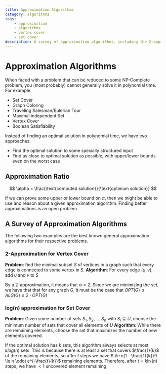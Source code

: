 ```yaml
---
title: Approximation Algorithms
category: algorithms
tags:
    - approximation
    - algorithms
    - vertex cover
    - set cover
description: A survey of approximation algorithms, including the 2-approximation for vertex cover and the log(n) approximation for set cover.
---
```


# Approximation Algorithms

When faced with a problem that can be reduced to some NP-Complete problem, you (most probably) cannot generally solve it in polynomial time. For example:

- Set Cover
- Graph Coloring
- Traveling Salesman/Eulerian Tour
- Maximal independent Set
- Vertex Cover
- Boolean Satisfiability

Instead of finding an optimal solution in polynomial time, we have two approaches:

- Find the optimal solution to some specially structured input
- Find as close to optimal solution as possible, with upper/lower bounds even on the worst case

## Approximation Ratio

$$
\alpha = \frac{\text{computed solution}}{\text{optimum solution}}
$$

If we can prove some upper or lower bound on $\alpha$, then we might be able to use and reason about a given approximation algorithm. Finding better approximations is an open problem.

## A Survey of Approximation Algorithms

The following two examples are the best known general approximation algorithms for their respective problems.

### 2-Approximation for Vertex Cover

**Problem**: find the minimal subset $S$ of vertices in a graph such that every edge is connected to some vertex in $S$.
**Algorithm**: For every edge $(u, v)$, add $u$ and $v$ to $S$

By a 2-approximation, it means that $\alpha = 2$. Since we are minimizing the set, we have that that for any graph $G$, it must be the case that $OPT(G) \le ALG(G) \le 2 \cdot OPT(G)$

### log(n) approximation for Set Cover

**Problem**: Given some number of sets $S_1, S_2, \ldots, S_n$ with $S_i \subseteq U$, choose the minimum number of sets that cover all elements of $U$
**Algorithm**: While there are remaining elements, choose the set that maximizes the number of new elements covered.

If the optimal solution has $k$ sets, this algorithm always selects at most $k log(n)$ sets. This is because there is at least a set that covers $\frac{1}{k}$ of the remaining elements, so after $t$ steps we have $ \le n(1 - \frac{1}{k})^t \le n \cdot e^{-\frac{t}{k}}$ remaining elements. Therefore, after $t = k\ln(n)$ steps, we have $< 1$ uncovered element remaining.